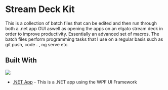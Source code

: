 # Stream Deck Kit

This is a collection of batch files that can be edited and then run through both a .net app GUI aswell as opening the apps on an elgato stream deck in order to improve productivity. Essentially an advanced set of macros. The batch files perform programming tasks that I use on a regular basis such as git push, code . , ng serve etc.
## Built With

![](https://miro.medium.com/max/2728/1*MfOHvI5b1XZKYTXIAKY7PQ.png)
* [.NET App](https://dotnet.microsoft.com/) - This is a .NET app using the WPF UI Framework
